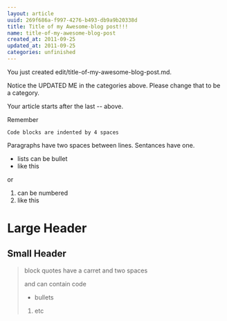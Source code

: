 ```yaml
---
layout: article
uuid: 269f686a-f997-4276-b493-db9a9b20338d
title: Title of my Awesome-blog post!!!
name: title-of-my-awesome-blog-post
created_at: 2011-09-25
updated_at: 2011-09-25
categories: unfinished
---
```


You just created edit/title-of-my-awesome-blog-post.md.

Notice the UPDATED ME in the categories above.
Please change that to be a category.

Your article starts after the last -- above.


Remember
    
    Code blocks are indented by 4 spaces

Paragraphs have two spaces between lines.
Sentances have one.

  * lists can be bullet
  * like this

or

  1. can be numbered
  2. like this

Large Header
====

Small Header
----

>  block quotes have
>  a carret and two spaces
>
>    and can contain code
>
>  * bullets
>
>  1. etc
